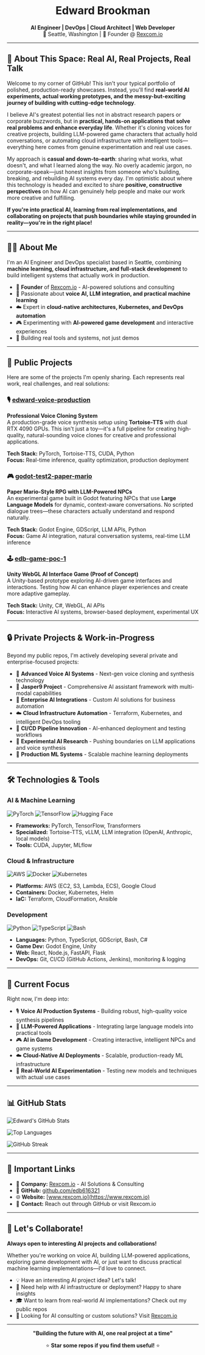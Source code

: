 <div align="center">

# Edward Brookman

**AI Engineer | DevOps | Cloud Architect | Web Developer**  
📍 Seattle, Washington | 🚀 Founder @ [Rexcom.io](https://www.rexcom.io)

</div>

---

## 🌟 About This Space: Real AI, Real Projects, Real Talk

Welcome to my corner of GitHub! This isn't your typical portfolio of polished, production-ready showcases. Instead, you'll find **real-world AI experiments, actual working prototypes, and the messy-but-exciting journey of building with cutting-edge technology**.

I believe AI's greatest potential lies not in abstract research papers or corporate buzzwords, but in **practical, hands-on applications that solve real problems and enhance everyday life**. Whether it's cloning voices for creative projects, building LLM-powered game characters that actually hold conversations, or automating cloud infrastructure with intelligent tools—everything here comes from genuine experimentation and real use cases.

My approach is **casual and down-to-earth**: sharing what works, what doesn't, and what I learned along the way. No overly academic jargon, no corporate-speak—just honest insights from someone who's building, breaking, and rebuilding AI systems every day. I'm optimistic about where this technology is headed and excited to share **positive, constructive perspectives** on how AI can genuinely help people and make our work more creative and fulfilling.

**If you're into practical AI, learning from real implementations, and collaborating on projects that push boundaries while staying grounded in reality—you're in the right place!**

---

## 🙋‍♂️ About Me

I'm an AI Engineer and DevOps specialist based in Seattle, combining **machine learning, cloud infrastructure, and full-stack development** to build intelligent systems that actually work in production.

- 🏢 **Founder** of [Rexcom.io](https://www.rexcom.io) - AI-powered solutions and consulting
- 🤖 Passionate about **voice AI, LLM integration, and practical machine learning**
- ☁️ Expert in **cloud-native architectures, Kubernetes, and DevOps automation**
- 🎮 Experimenting with **AI-powered game development** and interactive experiences
- 🔧 Building real tools and systems, not just demos

---

## 🚀 Public Projects

Here are some of the projects I'm openly sharing. Each represents real work, real challenges, and real solutions:

### 🎙️ [edward-voice-production](https://github.com/edb616321/edward-voice-production)
**Professional Voice Cloning System**  
A production-grade voice synthesis setup using **Tortoise-TTS** with dual RTX 4090 GPUs. This isn't just a toy—it's a full pipeline for creating high-quality, natural-sounding voice clones for creative and professional applications.

**Tech Stack:** PyTorch, Tortoise-TTS, CUDA, Python  
**Focus:** Real-time inference, quality optimization, production deployment

### 🎮 [godot-test2-paper-mario](https://github.com/edb616321/godot-test2-paper-mario)
**Paper Mario-Style RPG with LLM-Powered NPCs**  
An experimental game built in Godot featuring NPCs that use **Large Language Models** for dynamic, context-aware conversations. No scripted dialogue trees—these characters actually understand and respond naturally.

**Tech Stack:** Godot Engine, GDScript, LLM APIs, Python  
**Focus:** Game AI integration, natural conversation systems, real-time LLM inference

### 🕹️ [edb-game-poc-1](https://github.com/edb616321/edb-game-poc-1)
**Unity WebGL AI Interface Game (Proof of Concept)**  
A Unity-based prototype exploring AI-driven game interfaces and interactions. Testing how AI can enhance player experiences and create more adaptive gameplay.

**Tech Stack:** Unity, C#, WebGL, AI APIs  
**Focus:** Interactive AI systems, browser-based deployment, experimental UX

---

## 🔒 Private Projects & Work-in-Progress

Beyond my public repos, I'm actively developing several private and enterprise-focused projects:

- 🧠 **Advanced Voice AI Systems** - Next-gen voice cloning and synthesis technology
- 🤖 **Jasper9 Project** - Comprehensive AI assistant framework with multi-modal capabilities
- 🏢 **Enterprise AI Integrations** - Custom AI solutions for business automation
- ☁️ **Cloud Infrastructure Automation** - Terraform, Kubernetes, and intelligent DevOps tooling
- 🔄 **CI/CD Pipeline Innovation** - AI-enhanced deployment and testing workflows
- 🧪 **Experimental AI Research** - Pushing boundaries on LLM applications and voice synthesis
- 🎯 **Production ML Systems** - Scalable machine learning deployments

---

## 🛠️ Technologies & Tools

### AI & Machine Learning
![PyTorch](https://img.shields.io/badge/PyTorch-EE4C2C?style=for-the-badge&logo=pytorch&logoColor=white)
![TensorFlow](https://img.shields.io/badge/TensorFlow-FF6F00?style=for-the-badge&logo=tensorflow&logoColor=white)
![Hugging Face](https://img.shields.io/badge/Hugging%20Face-FFD21E?style=for-the-badge&logo=huggingface&logoColor=black)

- **Frameworks:** PyTorch, TensorFlow, Transformers
- **Specialized:** Tortoise-TTS, vLLM, LLM integration (OpenAI, Anthropic, local models)
- **Tools:** CUDA, Jupyter, MLflow

### Cloud & Infrastructure
![AWS](https://img.shields.io/badge/AWS-232F3E?style=for-the-badge&logo=amazon-aws&logoColor=white)
![Docker](https://img.shields.io/badge/Docker-2496ED?style=for-the-badge&logo=docker&logoColor=white)
![Kubernetes](https://img.shields.io/badge/Kubernetes-326CE5?style=for-the-badge&logo=kubernetes&logoColor=white)

- **Platforms:** AWS (EC2, S3, Lambda, ECS), Google Cloud
- **Containers:** Docker, Kubernetes, Helm
- **IaC:** Terraform, CloudFormation, Ansible

### Development
![Python](https://img.shields.io/badge/Python-3776AB?style=for-the-badge&logo=python&logoColor=white)
![TypeScript](https://img.shields.io/badge/TypeScript-3178C6?style=for-the-badge&logo=typescript&logoColor=white)
![Bash](https://img.shields.io/badge/Bash-4EAA25?style=for-the-badge&logo=gnu-bash&logoColor=white)

- **Languages:** Python, TypeScript, GDScript, Bash, C#
- **Game Dev:** Godot Engine, Unity
- **Web:** React, Node.js, FastAPI, Flask
- **DevOps:** Git, CI/CD (GitHub Actions, Jenkins), monitoring & logging

---

## 🎯 Current Focus

Right now, I'm deep into:

- 🎙️ **Voice AI Production Systems** - Building robust, high-quality voice synthesis pipelines
- 🤖 **LLM-Powered Applications** - Integrating large language models into practical tools
- 🎮 **AI in Game Development** - Creating interactive, intelligent NPCs and game systems
- ☁️ **Cloud-Native AI Deployments** - Scalable, production-ready ML infrastructure
- 🔬 **Real-World AI Experimentation** - Testing new models and techniques with actual use cases

---

## 📊 GitHub Stats

![Edward's GitHub Stats](https://github-readme-stats.vercel.app/api?username=edb616321&show_icons=true&theme=tokyonight&hide_border=true&count_private=true)

![Top Languages](https://github-readme-stats.vercel.app/api/top-langs/?username=edb616321&layout=compact&theme=tokyonight&hide_border=true)

![GitHub Streak](https://github-readme-streak-stats.herokuapp.com/?user=edb616321&theme=tokyonight&hide_border=true)

---

## 🔗 Important Links

- 🏢 **Company:** [Rexcom.io](https://www.rexcom.io) - AI Solutions & Consulting
- 💼 **GitHub:** [github.com/edb616321](https://github.com/edb616321)
- 🌐 **Website:** [www.rexcom.io](https://www.rexcom.io)
- 📧 **Contact:** Reach out through GitHub or visit Rexcom.io

---

## 🤝 Let's Collaborate!

**Always open to interesting AI projects and collaborations!**

Whether you're working on voice AI, building LLM-powered applications, exploring game development with AI, or just want to discuss practical machine learning implementations—I'd love to connect.

- 💡 Have an interesting AI project idea? Let's talk!
- 🔧 Need help with AI infrastructure or deployment? Happy to share insights
- 🎓 Want to learn from real-world AI implementations? Check out my public repos
- 🚀 Looking for AI consulting or custom solutions? Visit [Rexcom.io](https://www.rexcom.io)

---

<div align="center">

**"Building the future with AI, one real project at a time"**

⭐ **Star some repos if you find them useful!** ⭐

</div>
